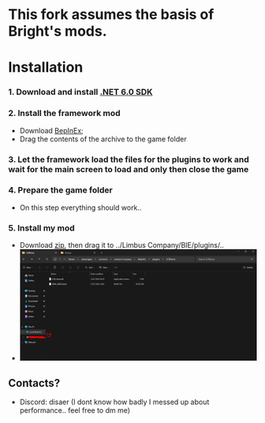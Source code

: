# This fork assumes the basis of Bright's mods.

# Installation
### 1. Download and install [.NET 6.0 SDK](https://dotnet.microsoft.com/en-us/download/dotnet/thank-you/sdk-6.0.413-windows-x64-installer)
### 2. Install the framework mod
   - Download [BepInEx](https://github.com/LocalizeLimbusCompany/BepInEx_For_LLC/releases/tag/v6.0.1-LLC);
   - Drag the contents of the archive to the game folder
### 3. Let the framework load the files for the plugins to work and wait for the main screen to load and only then close the game
### 4. Prepare the game folder
   - On this step everything should work..
### 5. Install my mod
   - Download [zip](../../releases), then drag it to ../Limbus Company/BIE/plugins/..
   - ![This is how should look your plugin folder with installed mod](/src/zwei.png?raw=true)
     
## Contacts?
- Discord: disaer
  (I dont know how badly I messed up about performance.. feel free to dm me)
